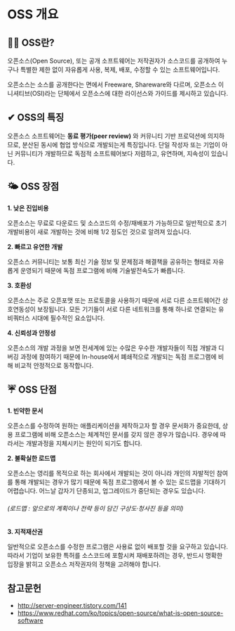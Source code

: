 # OSS 개요

## 🤷‍♀️ OSS란?

오픈소스(Open Source), 또는 공개 소프트웨어는 저작권자가 소스코드를 공개하여 누구나 특별한 제한 없이 자유롭게 사용, 복제, 배포, 수정할 수 있는 소프트웨어입니다.  

오픈소스는 소스를 공개한다는 면에서 Freeware, Shareware와 다르며, 오픈소스 이니셔티브(OSI)라는 단체에서 오픈소스에 대한 라이선스와 가이드를 제시하고 있습니다.


## ✔ OSS의 특징

오픈소스 소프트웨어는 **동료 평가(peer review)** 와 커뮤니티 기반 프로덕션에 의지하므로, 분산된 동시에 협업 방식으로 개발되는게 특징입니다.
단일 작성자 또는 기업이 아닌 커뮤니티가 개발하므로 독점적 소프트웨어보다 저렴하고, 유연하며, 지속성이 있습니다. 


## 🌤 OSS 장점


**1. 낮은 진입비용**

오픈소스는 무료로 다운로드 및 소스코드의 수정/재배포가 가능하므로 일반적으로 초기 개발비용이 새로 개발하는 것에 비해 1/2 정도인 것으로 알려져 있습니다.

**2. 빠르고 유연한 개발**

오픈소스 커뮤니티는 보통 최신 기술 정보 및 문제점과 해결책을 공유하는 형태로 자유롭게 운영되기 때문에 독점 프로그램에 비해 기술발전속도가 빠릅니다.

**3. 호환성**

오픈소스는 주로 오픈포맷 또는 프로토콜을 사용하기 때문에 서로 다른 소프트웨어간 상호연동성이 보장됩니다. 모든 기기들이 서로 다른 네트워크를 통해 하나로 연결되는 유비쿼터스 시대에 필수적인 요소입니다.

**4. 신뢰성과 안정성**

오픈소스의 개발 과정을 보면 전세계에 있는 수많은 우수한 개발자들이 직접 개발과 디버깅 과정에 참여하기 때문에 In-house에서 폐쇄적으로 개발되는 독점 프로그램에 비해 비교적 안정적으로 동작합니다.

##  ☔ OSS 단점

**1. 빈약한 문서**

오픈소스를 수정하여 원하는 애플리케이션을 제작하고자 할 경우 문서화가 중요한데, 상용 프로그램에 비해 오픈소스는 체계적인 문서를 갖지 않은 경우가 많습니다. 경우에 따라서는 개발과정을 지체시키는 원인이 되기도 합니다.

**2. 불확실한 로드맵**

오픈소스는 영리를 목적으로 하는 회사에서 개발되는 것이 아니라 개인의 자발적인 참여를 통해 개발되는 경우가 많기 때문에 독점 프로그램에서 볼 수 있는 로드맵을 기대하기 어렵습니다. 어느날 갑자기 단종되고, 업그레이드가 중단되는 경우도 있습니다. 

###### (로드맵 : 앞으로의 계획이나 전략 등이 담긴 구상도·청사진 등을 의미) 

**3. 지적재산권**

일반적으로 오픈소스를 수정한 프로그램은 사용료 없이 배포할 것을 요구하고 있습니다. 따라서 기업이 보유한 특허를 소스코드에 포함시켜 재배포하려는 경우, 반드시 명확한 입장을 밝히고 오픈소스 저작권자의 정책을 고려해야 합니다.


## 참고문헌 

+ <http://server-engineer.tistory.com/141>
+ <https://www.redhat.com/ko/topics/open-source/what-is-open-source-software>
